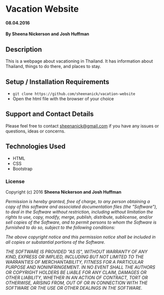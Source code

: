 # Vacation Website

#### 08.04.2016

#### By **Sheena Nickerson** and **Josh Huffman**

## Description

This is a webpage about vacationing in Thailand. It has information about Thailand, things to do there, and places to stay.

## Setup / Installation Requirements

* `git clone https://github.com/sheenanick/vacation-website`
* Open the html file with the browser of your choice

## Support and Contact Details

Please feel free to contact sheenanick@gmail.com if you have any issues or questions, ideas or concerns.

## Technologies Used

* HTML
* CSS
* Bootstrap

### License

Copyright (c) 2016 **Sheena Nickerson and Josh Huffman**

_Permission is hereby granted, free of charge, to any person obtaining a copy of this software and associated documentation files (the "Software"), to deal in the Software without restriction, including without limitation the rights to use, copy, modify, merge, publish, distribute, sublicense, and/or sell copies of the Software, and to permit persons to whom the Software is furnished to do so, subject to the following conditions:_

_The above copyright notice and this permission notice shall be included in all copies or substantial portions of the Software._

_THE SOFTWARE IS PROVIDED "AS IS", WITHOUT WARRANTY OF ANY KIND, EXPRESS OR IMPLIED, INCLUDING BUT NOT LIMITED TO THE WARRANTIES OF MERCHANTABILITY, FITNESS FOR A PARTICULAR PURPOSE AND NONINFRINGEMENT. IN NO EVENT SHALL THE AUTHORS OR COPYRIGHT HOLDERS BE LIABLE FOR ANY CLAIM, DAMAGES OR OTHER LIABILITY, WHETHER IN AN ACTION OF CONTRACT, TORT OR OTHERWISE, ARISING FROM, OUT OF OR IN CONNECTION WITH THE SOFTWARE OR THE USE OR OTHER DEALINGS IN THE SOFTWARE._
